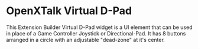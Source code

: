 # OpenXTalk Virtual D-Pad
 This Extension Builder Virtual D-Pad widget is a UI element that can be used in place of 
 a Game Controller Joystick or Directional-Pad. 
 It has 8 buttons arranged in a circle with an adjustable  "dead-zone" at it's center.

